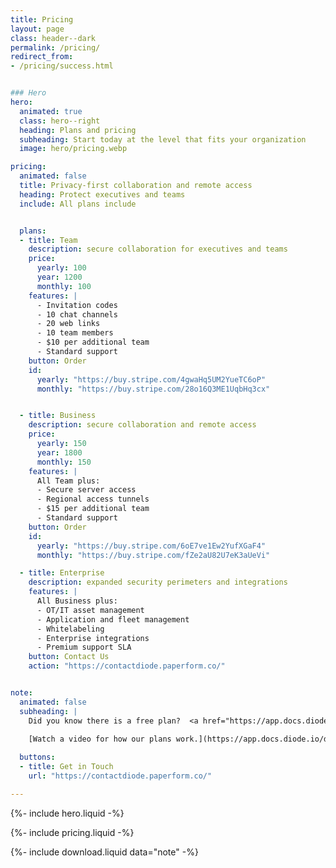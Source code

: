 ```yaml
---
title: Pricing
layout: page
class: header--dark
permalink: /pricing/
redirect_from:
- /pricing/success.html


### Hero
hero:
  animated: true
  class: hero--right
  heading: Plans and pricing
  subheading: Start today at the level that fits your organization
  image: hero/pricing.webp

pricing:
  animated: false
  title: Privacy-first collaboration and remote access
  heading: Protect executives and teams
  include: All plans include


  plans:
  - title: Team
    description: secure collaboration for executives and teams
    price:
      yearly: 100
      year: 1200
      monthly: 100
    features: |
      - Invitation codes
      - 10 chat channels
      - 20 web links
      - 10 team members
      - $10 per additional team
      - Standard support
    button: Order
    id:
      yearly: "https://buy.stripe.com/4gwaHq5UM2YueTC6oP"
      monthly: "https://buy.stripe.com/28o16Q3ME1UqbHq3cx"


  - title: Business
    description: secure collaboration and remote access
    price:
      yearly: 150
      year: 1800
      monthly: 150
    features: |
      All Team plus:
      - Secure server access
      - Regional access tunnels
      - $15 per additional team
      - Standard support
    button: Order
    id:
      yearly: "https://buy.stripe.com/6oE7ve1Ew2YufXGaF4"
      monthly: "https://buy.stripe.com/fZe2aU82U7eK3aUeVi"

  - title: Enterprise
    description: expanded security perimeters and integrations
    features: |
      All Business plus:
      - OT/IT asset management
      - Application and fleet management
      - Whitelabeling
      - Enterprise integrations
      - Premium support SLA
    button: Contact Us
    action: "https://contactdiode.paperform.co/"


note:
  animated: false
  subheading: |
    Did you know there is a free plan?  <a href="https://app.docs.diode.io/docs/faq/what-can-i-do-with-the-free-version/">See here</a>.

    [Watch a video for how our plans work.](https://app.docs.diode.io/docs/features/pricing-and-plans/){:target="_blank"} 
    
  buttons:
  - title: Get in Touch
    url: "https://contactdiode.paperform.co/"

---
```


{%- include hero.liquid -%}

{%- include pricing.liquid -%}

{%- include download.liquid data="note" -%}
